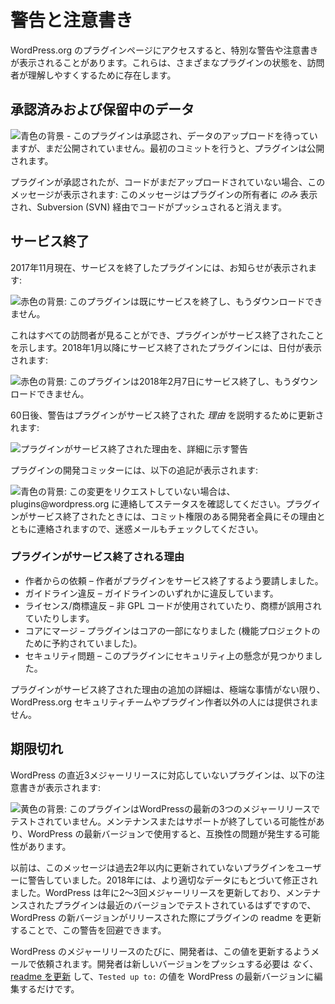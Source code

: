 <!-- 
# Alerts and Warnings
 -->
# 警告と注意書き

<!-- 
When you visit plugin pages on WordPress.org, you may notice special alerts or warnings. These exist to help visitors understand the status of various plugins.
 -->
WordPress.org のプラグインページにアクセスすると、特別な警告や注意書きが表示されることがあります。これらは、さまざまなプラグインの状態を、訪問者が理解しやすくするために存在します。

<!-- 
## Approved and Pending Data
 -->
## 承認済みおよび保留中のデータ

<!-- 
![Blue background - This plugin is approved and awaiting data upload but not visible to the public yet. Once you make your first commit, the plugin will become public.](https://developer.wordpress.org/files/2018/02/approved.jpg)
 -->
![青色の背景 - このプラグインは承認され、データのアップロードを待っていますが、まだ公開されていません。最初のコミットを行うと、プラグインは公開されます。](https://developer.wordpress.org/files/2018/02/approved.jpg)

<!-- 
Plugins that have been approved but no code has yet been uploaded will see this message:This _only_ displays to the plugin owner and will go away once code has been pushed via SVN.
 -->
プラグインが承認されたが、コードがまだアップロードされていない場合、このメッセージが表示されます: このメッセージはプラグインの所有者に _のみ_ 表示され、Subversion (SVN) 経由でコードがプッシュされると消えます。

<!-- 
## Closed
 -->
## サービス終了

<!-- 
As of November 2017, plugins that are closed display a notice:
 -->
2017年11月現在、サービスを終了したプラグインには、お知らせが表示されます:

<!-- 
![Red background: This plugin has been closed and is no longer available for download.](https://i3.wp.com/developer.wordpress.org/files/2018/02/closed.png)
 -->
![赤色の背景: このプラグインは既にサービスを終了し、もうダウンロードできません。](https://i3.wp.com/developer.wordpress.org/files/2018/02/closed.png)

<!-- 
This is viewable by all visitors and indicates a plugin was closed. Plugins closed after January 2018 will include a date:
 -->
これはすべての訪問者が見ることができ、プラグインがサービス終了されたことを示します。2018年1月以降にサービス終了されたプラグインには、日付が表示されます:

<!-- 
![Red background: This plugin was closed on February 7, 2018 and is no longer available for download.](https://i3.wp.com/developer.wordpress.org/files/2018/02/closed-alt.jpg)
 -->
![赤色の背景: このプラグインは2018年2月7日にサービス終了し、もうダウンロードできません。](https://i3.wp.com/developer.wordpress.org/files/2018/02/closed-alt.jpg)

<!-- 
After 60 days, the alert will be updated to explain _why_ the plugin was closed:
 -->
60日後、警告はプラグインがサービス終了された _理由_ を説明するために更新されます:

<!-- 
![Alert detailing why a plugin was closed](https://i3.wp.com/developer.wordpress.org/files/2018/02/why-closed.png)
 -->
![プラグインがサービス終了された理由を、詳細に示す警告](https://i3.wp.com/developer.wordpress.org/files/2018/02/why-closed.png)

<!-- 
Plugin committers will see the following additional note:
 -->
プラグインの開発コミッターには、以下の追記が表示されます:

<!-- 
![Blue background: If you did not request this change, please contact plugins@wordpress.org for a status. All developers with commit access are contacted when a plugin is closed, with the reasons why, so check your spam email too.](https://i3.wp.com/developer.wordpress.org/files/2018/02/closed-owner.png)
 -->
![青色の背景: この変更をリクエストしていない場合は、plugins@wordpress.org に連絡してステータスを確認してください。プラグインがサービス終了されたときには、コミット権限のある開発者全員にその理由とともに連絡されますので、迷惑メールもチェックしてください。](https://i3.wp.com/developer.wordpress.org/files/2018/02/closed-owner.png)

<!-- 
### Reasons why plugins are closed
 -->
### プラグインがサービス終了される理由

<!-- 
- Author Request – the author has asked the plugin to be closed.
- Guideline Violation – a violation of any of the guideline.
- Licensing/Trademark Violation – non-GPL code in use, or trademarks are being misused.
- Merged Into Core – the plugin is now a part of core (reserved for feature projects).
- Security Issue – a security concern has been found in this plugin.
 -->
- 作者からの依頼 – 作者がプラグインをサービス終了するよう要請しました。
- ガイドライン違反 – ガイドラインのいずれかに違反しています。
- ライセンス/商標違反 – 非 GPL コードが使用されていたり、商標が誤用されていたりします。
- コアにマージ – プラグインはコアの一部になりました (機能プロジェクトのために予約されていました)。
- セキュリティ問題 – このプラグインにセキュリティ上の懸念が見つかりました。

<!-- 
Additional details on why a plugin is closed are not provided to anyone outside the WordPress.org security team or the plugin authors, unless there is an extreme circumstance.
 -->
プラグインがサービス終了された理由の追加の詳細は、極端な事情がない限り、WordPress.org セキュリティチームやプラグイン作者以外の人には提供されません。

<!-- 
## Out of Date
 -->
## 期限切れ

<!-- 
Plugins that do not support the last 3 major releases of WordPress have the following notice:
 -->
WordPress の直近3メジャーリリースに対応していないプラグインは、以下の注意書きが表示されます:

<!-- 
![Yellow background: This plugin hasn’t been tested with the latest 3 major releases of WordPress. It may no longer be maintained or supported and may have compatibility issues when used with more recent versions of WordPress.](https://i3.wp.com/developer.wordpress.org/files/2018/02/old.jpg)
 -->
![黄色の背景: このプラグインはWordPressの最新の3つのメジャーリリースでテストされていません。メンテナンスまたはサポートが終了している可能性があり、WordPress の最新バージョンで使用すると、互換性の問題が発生する可能性があります。](https://i3.wp.com/developer.wordpress.org/files/2018/02/old.jpg)

<!-- 
Previously this message alerted users to plugins not updated within the last 2 years. In 2018 it was modified to rely on more pertinent data. Since WordPress updates major releases 2 to 3 times per year, and a maintained a plugin should be testing with the recent versions, this alert can be avoided by updating a plugin readme when new versions of WordPress is released.
 -->
以前は、このメッセージは過去2年以内に更新されていないプラグインをユーザーに警告していました。2018年には、より適切なデータにもとづいて修正されました。WordPress は年に2～3回メジャーリリースを更新しており、メンテナンスされたプラグインは最近のバージョンでテストされているはずですので、WordPress の新バージョンがリリースされた際にプラグインの readme を更新することで、この警告を回避できます。

<!-- 
Developers are emailed before every major release of WordPress and asked to update this value. They _do not_ need to push a new version, just [update the readme](https://developer.wordpress.org/plugins/wordpress-org/how-your-readme-txt-works/) and edit the value of `Tested up to:` to the latest version of WordPress.
 -->
WordPress のメジャーリリースのたびに、開発者は、この値を更新するようメールで依頼されます。開発者は新しいバージョンをプッシュする必要は _なく_、[readme を更新](https://developer.wordpress.org/plugins/wordpress-org/how-your-readme-txt-works/) して、`Tested up to:` の値を WordPress の最新バージョンに編集するだけです。
